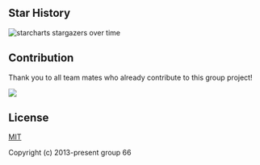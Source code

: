 ## Star History
![starcharts stargazers over time](https://starchart.cc/djm-xjtu/Group66-ML-project.svg)

## Contribution

Thank you to all team mates who already contribute to this group project!

<a href="https://github.com/djm-xjtu/Group66-ML-project/graphs/contributors"><img src="https://opencollective.com/group66-ml-project/contributors.svg?width=890" /></a>
## License

[MIT](https://opensource.org/licenses/MIT)

Copyright (c) 2013-present group 66
